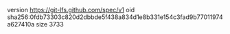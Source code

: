 version https://git-lfs.github.com/spec/v1
oid sha256:0fdb73303c820d2dbbde5f438a834d1e8b331e154c3fad9b77011974a627410a
size 3733
